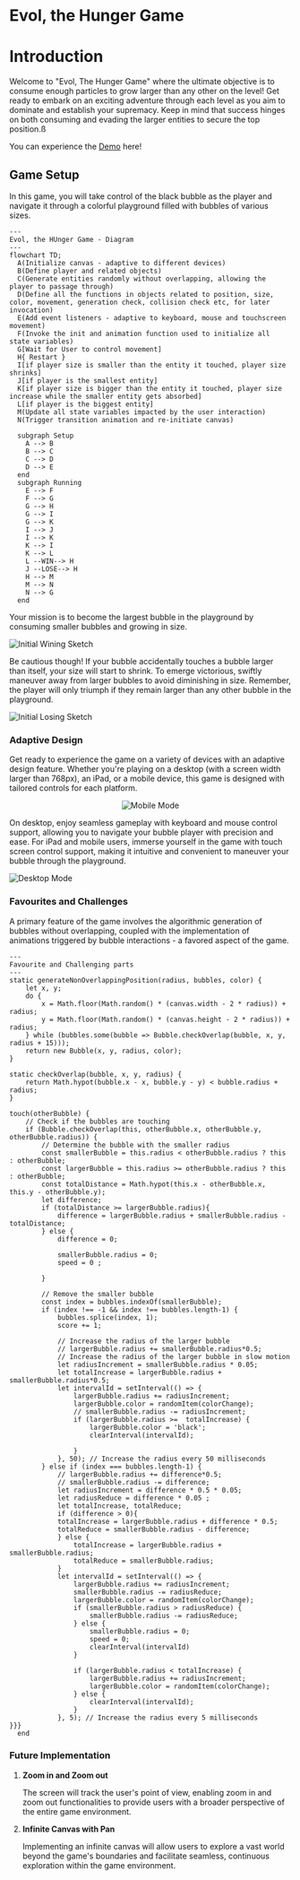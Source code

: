 # Evol, the Hunger Game

<h1>Introduction</h1>

Welcome to "Evol, The Hunger Game" where the ultimate objective is to consume enough particles to grow larger than any other on the level! Get ready to embark on an exciting adventure through each level as you aim to dominate and establish your supremacy. Keep in mind that success hinges on both consuming and evading the larger entities to secure the top position.ß

You can experience the [Demo](https://works.creaturexd.com/evol/) here!


<h2>Game Setup</h2>

In this game, you will take control of the black bubble as the player and navigate it through a colorful playground filled with bubbles of various sizes. 

```mermaid
---
Evol, the HUnger Game - Diagram
---
flowchart TD;
  A(Initialize canvas - adaptive to different devices)
  B(Define player and related objects)
  C(Generate entities randomly without overlapping, allowing the player to passage through)
  D(Define all the functions in objects related to position, size, color, movement, generation check, collision check etc, for later invocation)
  E(Add event listeners - adaptive to keyboard, mouse and touchscreen movement)
  F(Invoke the init and animation function used to initialize all state variables)
  G[Wait for User to control movement]
  H{ Restart }
  I[if player size is smaller than the entity it touched, player size shrinks]
  J[if player is the smallest entity]
  K[if player size is bigger than the entity it touched, player size increase while the smaller entity gets absorbed]
  L[if player is the biggest entity]
  M(Update all state variables impacted by the user interaction)
  N(Trigger transition animation and re-initiate canvas)

  subgraph Setup
    A --> B
    B --> C
    C --> D
    D --> E
  end
  subgraph Running
    E --> F
    F --> G
    G --> H
    G --> I
    G --> K
    I --> J
    I --> K
    K --> I
    K --> L
    L --WIN--> H
    J --LOSE--> H
    H --> M
    M --> N
    N --> G
  end
  ```




Your mission is to become the largest bubble in the playground by consuming smaller bubbles and growing in size.

![Initial Wining Sketch](https://github.com/bfcxfm/evol/blob/main/img/win.png#center)

Be cautious though! If your bubble accidentally touches a bubble larger than itself, your size will start to shrink. To emerge victorious, swiftly maneuver away from larger bubbles to avoid diminishing in size. Remember, the player will only triumph if they remain larger than any other bubble in the playground.

![Initial Losing Sketch](https://github.com/bfcxfm/evol/blob/main/img/lose.png#center)


<h3>Adaptive Design</h3>

Get ready to experience the game on a variety of devices with an adaptive design feature. Whether you're playing on a desktop (with a screen width larger than 768px), an iPad, or a mobile device, this game is designed with tailored controls for each platform.

<p align="center">
    <img src="https://github.com/bfcxfm/evol/blob/main/img/mobile.gif" alt="Mobile Mode">
</p>

On desktop, enjoy seamless gameplay with keyboard and mouse control support, allowing you to navigate your bubble player with precision and ease. For iPad and mobile users, immerse yourself in the game with touch screen control support, making it intuitive and convenient to maneuver your bubble through the playground.

![Desktop Mode](https://github.com/bfcxfm/evol/blob/main/img/desktop.gif#center)

<h3>Favourites and Challenges</h3>

A primary feature of the game involves the algorithmic generation of bubbles without overlapping, coupled with the implementation of animations triggered by bubble interactions - a favored aspect of the game.

```
---
Favourite and Challenging parts
---
static generateNonOverlappingPosition(radius, bubbles, color) {
    let x, y;
    do {
        x = Math.floor(Math.random() * (canvas.width - 2 * radius)) + radius;
        y = Math.floor(Math.random() * (canvas.height - 2 * radius)) + radius;
    } while (bubbles.some(bubble => Bubble.checkOverlap(bubble, x, y, radius + 15)));
    return new Bubble(x, y, radius, color);
}

static checkOverlap(bubble, x, y, radius) {
    return Math.hypot(bubble.x - x, bubble.y - y) < bubble.radius + radius;
}

touch(otherBubble) {
    // Check if the bubbles are touching
    if (Bubble.checkOverlap(this, otherBubble.x, otherBubble.y, otherBubble.radius)) {
        // Determine the bubble with the smaller radius
        const smallerBubble = this.radius < otherBubble.radius ? this : otherBubble;
        const largerBubble = this.radius >= otherBubble.radius ? this : otherBubble;
        const totalDistance = Math.hypot(this.x - otherBubble.x, this.y - otherBubble.y);
        let difference;
        if (totalDistance >= largerBubble.radius){
            difference = largerBubble.radius + smallerBubble.radius - totalDistance;
        } else {
            difference = 0;

            smallerBubble.radius = 0;
            speed = 0 ;

        }

        // Remove the smaller bubble
        const index = bubbles.indexOf(smallerBubble);
        if (index !== -1 && index !== bubbles.length-1) {
            bubbles.splice(index, 1);
            score += 1;
        
            // Increase the radius of the larger bubble
            // largerBubble.radius += smallerBubble.radius*0.5;
            // Increase the radius of the larger bubble in slow motion
            let radiusIncrement = smallerBubble.radius * 0.05;
            let totalIncrease = largerBubble.radius + smallerBubble.radius*0.5;
            let intervalId = setInterval(() => {
                largerBubble.radius += radiusIncrement;
                largerBubble.color = randomItem(colorChange);
                // smallerBubble.radius -= radiusIncrement;
                if (largerBubble.radius >=  totalIncrease) {
                    largerBubble.color = 'black';
                    clearInterval(intervalId);
                    
                }
            }, 50); // Increase the radius every 50 milliseconds
        } else if (index === bubbles.length-1) {
            // largerBubble.radius += difference*0.5;
            // smallerBubble.radius -= difference;
            let radiusIncrement = difference * 0.5 * 0.05;
            let radiusReduce = difference * 0.05 ; 
            let totalIncrease, totalReduce;
            if (difference > 0){
            totalIncrease = largerBubble.radius + difference * 0.5;
            totalReduce = smallerBubble.radius - difference;
            } else {
                totalIncrease = largerBubble.radius + smallerBubble.radius;
                totalReduce = smallerBubble.radius;
            }
            let intervalId = setInterval(() => {
                largerBubble.radius += radiusIncrement;
                smallerBubble.radius -= radiusReduce;
                largerBubble.color = randomItem(colorChange);
                if (smallerBubble.radius > radiusReduce) {
                    smallerBubble.radius -= radiusReduce;
                } else {
                    smallerBubble.radius = 0;
                    speed = 0;
                    clearInterval(intervalId)
                }

                if (largerBubble.radius < totalIncrease) {
                    largerBubble.radius += radiusIncrement;
                    largerBubble.color = randomItem(colorChange);
                } else {
                    clearInterval(intervalId);
                }                   
            }, 5); // Increase the radius every 5 milliseconds
}}}
  end
  ```


<h3>Future Implementation</h3>

1. **Zoom in and Zoom out**

    The screen will track the user's point of view, enabling zoom in and zoom out functionalities to provide users with a broader perspective of the entire game environment.

2. **Infinite Canvas with Pan**

    Implementing an infinite canvas will allow users to explore a vast world beyond the game's boundaries and facilitate seamless, continuous exploration within the game environment.

